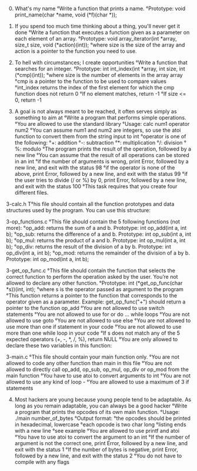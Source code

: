0. What's my name
°Write a function that prints a name.
°Prototype: void print_name(char *name, void (*f)(char *));

1. If you spend too much time thinking about a thing, you'll never get it done
°Write a function that executes a function given as a parameter on each element of an array.
°Prototype: void array_iterator(int *array, size_t size, void (*action)(int));
°where size is the size of the array and action is a pointer to the function you need to use.

2. To hell with circumstances; I create opportunities
°Write a function that searches for an integer.
°Prototype: int int_index(int *array, int size, int (*cmp)(int));
°where size is the number of elements in the array array
°cmp is a pointer to the function to be used to compare values
°int_index returns the index of the first element for which the cmp function does not return 0
°If no element matches, return -1
°If size <= 0, return -1

3. A goal is not always meant to be reached, it often serves simply as something to aim at
°Write a program that performs simple operations.
°You are allowed to use the standard library
°Usage: calc num1 operator num2
°You can assume num1 and num2 are integers, so use the atoi function to convert them from the string input to int
°operator is one of the following:
°+: addition
°-: subtraction
°*: multiplication
°/: division
°%: modulo
°The program prints the result of the operation, followed by a new line
°You can assume that the result of all operations can be stored in an int
°if the number of arguments is wrong, print Error, followed by a new line, and exit with the status 98
°if the operator is none of the above, print Error, followed by a new line, and exit with the status 99
°if the user tries to divide (/ or %) by 0, print Error, followed by a new line, and exit with the status 100
°This task requires that you create four different files.

3-calc.h
T°his file should contain all the function prototypes and data structures used by the program. You can use this structure:

3-op_functions.c
°This file should contain the 5 following functions (not more):
°op_add: returns the sum of a and b. Prototype: int op_add(int a, int b);
°op_sub: returns the difference of a and b. Prototype: int op_sub(int a, int b);
°op_mul: returns the product of a and b. Prototype: int op_mul(int a, int b);
°op_div: returns the result of the division of a by b. Prototype: int op_div(int a, int b);
°op_mod: returns the remainder of the division of a by b. Prototype: int op_mod(int a, int b);

3-get_op_func.c
°This file should contain the function that selects the correct function to perform the operation asked by the user. You’re not allowed to declare any other function.
°Prototype: int (*get_op_func(char *s))(int, int);
°where s is the operator passed as argument to the program
°This function returns a pointer to the function that corresponds to the operator given as a parameter. Example: get_op_func("+") should return a pointer to the function op_add
°You are not allowed to use switch statements
°You are not allowed to use for or do ... while loops
°You are not allowed to use goto
°You are not allowed to use else
°You are not allowed to use more than one if statement in your code
°You are not allowed to use more than one while loop in your code
°If s does not match any of the 5 expected operators (+, -, *, /, %), return NULL
°You are only allowed to declare these two variables in this function:

3-main.c
°This file should contain your main function only.
°You are not allowed to code any other function than main in this file
°You are not allowed to directly call op_add, op_sub, op_mul, op_div or op_mod from the main function
°You have to use atoi to convert arguments to int
°You are not allowed to use any kind of loop -
°You are allowed to use a maximum of 3 if statements

4. Most hackers are young because young people tend to be adaptable. As long as you remain adaptable, you can always be a good hacker
°Write a program that prints the opcodes of its own main function.
°Usage: ./main number_of_bytes
°Output format:
°the opcodes should be printed in hexadecimal, lowercase
°each opcode is two char long
°listing ends with a new line
°see example
°You are allowed to use printf and atoi
°You have to use atoi to convert the argument to an int
°If the number of argument is not the correct one, print Error, followed by a new line, and exit with the status 1
°If the number of bytes is negative, print Error, followed by a new line, and exit with the status 2
°You do not have to compile with any flags

